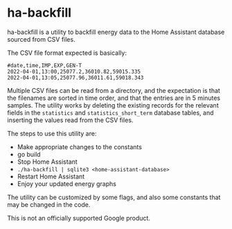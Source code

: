 # ha-backfill

ha-backfill is a utility to backfill energy data to the Home Assistant database
sourced from CSV files.

The CSV file format expected is basically:
```
#date,time,IMP,EXP,GEN-T
2022-04-01,13:00,25077.2,36010.82,59015.335
2022-04-01,13:05,25077.96,36011.61,59018.343
```

Multiple CSV files can be read from a directory, and the expectation is that
the filenames are sorted in time order, and that the entries are in 5 minutes
samples.
The utility works by deleting the existing records for the relevant fields in the
`statistics` and `statistics_short_term` database tables,
and inserting the values read from the CSV files.

The steps to use this utility are:
- Make appropriate changes to the constants
- go build
- Stop Home Assistant
- `./ha-backfill | sqlite3 <home-assistant-database>`
- Restart Home Assistant
- Enjoy your updated energy graphs

The utility can be customized by some flags, and also some
constants that may be changed in the code.

This is not an officially supported Google product.
